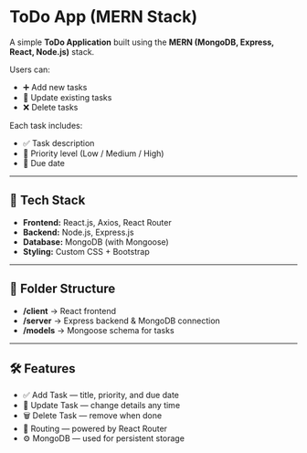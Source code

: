 #  ToDo App (MERN Stack)

A simple **ToDo Application** built using the **MERN (MongoDB, Express, React, Node.js)** stack.

Users can:
- ➕ Add new tasks
- 📝 Update existing tasks
- ❌ Delete tasks

Each task includes:
- ✅ Task description
- 🚦 Priority level (Low / Medium / High)
- 📅 Due date

---

## 🔧 Tech Stack

- **Frontend:** React.js, Axios, React Router
- **Backend:** Node.js, Express.js
- **Database:** MongoDB (with Mongoose)
- **Styling:** Custom CSS + Bootstrap

---

## 📁 Folder Structure

- **/client** → React frontend
- **/server** → Express backend & MongoDB connection
- **/models** → Mongoose schema for tasks

---

## 🛠 Features

- ✅ Add Task — title, priority, and due date
- 🔄 Update Task — change details any time
- 🗑 Delete Task — remove when done
- 🧭 Routing — powered by React Router
- ⚙️ MongoDB — used for persistent storage

